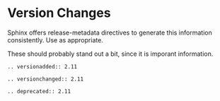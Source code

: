 # Version Changes

Sphinx offers release-metadata directives to generate this information consistently. 
Use as appropriate.

These should probably stand out a bit, since it is imporant information.

```eval_rst
.. versionadded:: 2.11
```

```eval_rst
.. versionchanged:: 2.11
```

```eval_rst
.. deprecated:: 2.11
```
